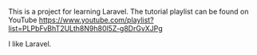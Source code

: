 This is a project for learning Laravel.
The tutorial playlist can be found on YouTube
https://www.youtube.com/playlist?list=PLPbFvBhT2ULth8N9h80l5Z-g8DrGvXJPg

I like Laravel.


